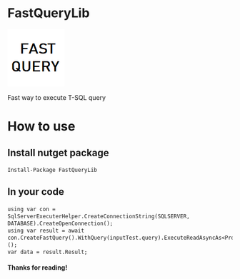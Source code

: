 # FastQueryLib

![logo](docs/FastQueryLib.png "logo")

Fast way to execute T-SQL query

# How to use

## Install nutget package

```
Install-Package FastQueryLib
```

## In your code

```
using var con = SqlServerExecuterHelper.CreateConnectionString(SQLSERVER, DATABASE).CreateOpenConnection();
using var result = await con.CreateFastQuery().WithQuery(inputTest.query).ExecuteReadAsyncAs<Product>();
var data = result.Result;
```

#### Thanks for reading!